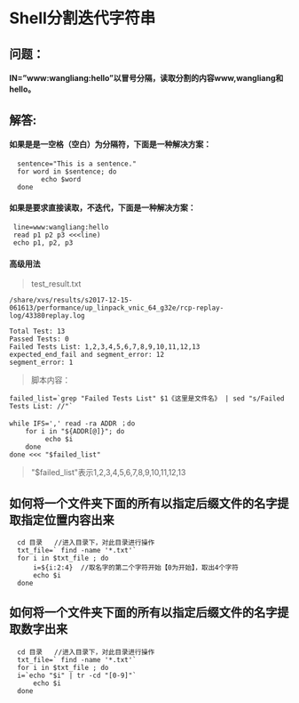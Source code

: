 # Shell分割迭代字符串

## 问题：

#### IN=”www:wangliang:hello”以冒号分隔，读取分割的内容www,wangliang和hello。

## 解答:

#### 如果是是一空格（空白）为分隔符，下面是一种解决方案：

      sentence="This is a sentence."
	  for word in $sentence; do
	        echo $word
	  done

#### 如果是要求直接读取，不迭代，下面是一种解决方案：

	 line=www:wangliang:hello 
	 read p1 p2 p3 <<<line) 
	 echo p1, p2, p3

####  高级用法

>test_result.txt

	/share/xvs/results/s2017-12-15-061613/performance/up_linpack_vnic_64_g32e/rcp-replay-log/43380replay.log

	Total Test: 13
	Passed Tests: 0
	Failed Tests List: 1,2,3,4,5,6,7,8,9,10,11,12,13
	expected_end_fail and segment_error: 12
	segment_error: 1

> 脚本内容：

	failed_list=`grep "Failed Tests List" $1《这里是文件名》 | sed "s/Failed Tests List: //"`

	while IFS=',' read -ra ADDR ；do
	    for i in "${ADDR[@]}"; do
	         echo $i
	    done
	done <<< "$failed_list"
     
>"$failed_list"表示1,2,3,4,5,6,7,8,9,10,11,12,13


## 如何将一个文件夹下面的所有以指定后缀文件的名字提取指定位置内容出来

      cd 目录   //进入目录下，对此目录进行操作
      txt_file=` find -name '*.txt'`
      for i in $txt_file ; do
          i=${i:2:4}  //取名字的第二个字符开始【0为开始】，取出4个字符
          echo $i
      done
      
## 如何将一个文件夹下面的所有以指定后缀文件的名字提取数字出来

      cd 目录   //进入目录下，对此目录进行操作
      txt_file=` find -name '*.txt'`
      for i in $txt_file ; do
	  i=`echo "$i" | tr -cd "[0-9]"`
          echo $i
      done

